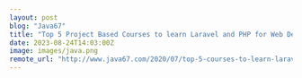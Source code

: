 ```yaml
---
layout: post
blog: "Java67"
title: "Top 5 Project Based Courses to learn Laravel and PHP for Web Development in 2023 - Best of Lot"
date: 2023-08-24T14:03:00Z
image: images/java.png
remote_url: "http://www.java67.com/2020/07/top-5-courses-to-learn-laravel.html"
---
```

